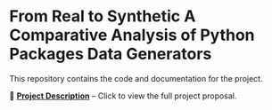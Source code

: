 # From Real to Synthetic A Comparative Analysis of Python Packages Data Generators

This repository contains the code and documentation for the project.

📄 **[Project Description](ProjectProposal.pdf)** – Click to view the full project proposal.
